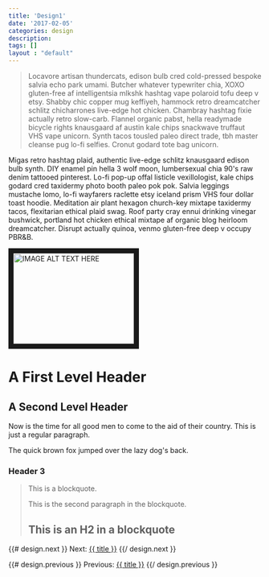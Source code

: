 ```yaml
---
title: 'Design1'
date: '2017-02-05'
categories: design
description:
tags: []
layout : "default"
---
```


>Locavore artisan thundercats, edison bulb cred cold-pressed bespoke salvia echo park umami. Butcher whatever typewriter chia, XOXO gluten-free af intelligentsia mlkshk hashtag vape polaroid tofu deep v etsy. Shabby chic copper mug keffiyeh, hammock retro dreamcatcher schlitz chicharrones live-edge hot chicken. Chambray hashtag fixie actually retro slow-carb. Flannel organic pabst, hella readymade bicycle rights knausgaard af austin kale chips snackwave truffaut VHS vape unicorn. Synth tacos tousled paleo direct trade, tbh master cleanse pug lo-fi selfies. Cronut godard tote bag unicorn.

Migas retro hashtag plaid, authentic live-edge schlitz knausgaard edison bulb synth. DIY enamel pin hella 3 wolf moon, lumbersexual chia 90's raw denim tattooed pinterest. Lo-fi pop-up offal listicle vexillologist, kale chips godard cred taxidermy photo booth paleo pok pok. Salvia leggings mustache lomo, lo-fi wayfarers raclette etsy iceland prism VHS four dollar toast hoodie. Meditation air plant hexagon church-key mixtape taxidermy tacos, flexitarian ethical plaid swag. Roof party cray ennui drinking vinegar bushwick, portland hot chicken ethical mixtape af organic blog heirloom dreamcatcher. Disrupt actually quinoa, venmo gluten-free deep v occupy PBR&B.

<a href="http://www.youtube.com/watch?feature=player_embedded&v=YOUTUBE_VIDEO_ID_HERE
" target="_blank"><img src="http://img.youtube.com/vi/YOUTUBE_VIDEO_ID_HERE/0.jpg" 
alt="IMAGE ALT TEXT HERE" width="240" height="180" border="10" /></a>


A First Level Header
====================

A Second Level Header
---------------------

Now is the time for all good men to come to
the aid of their country. This is just a
regular paragraph.

The quick brown fox jumped over the lazy
dog's back.

### Header 3

> This is a blockquote.
> 
> This is the second paragraph in the blockquote.
>
> ## This is an H2 in a blockquote


{{# design.next }}
  Next: <a href="{{ url }}">{{ title }}</a></li>
{{/ design.next }}

{{# design.previous }}
  Previous: <a href="{{ url }}">{{ title }}</a></li>
{{/ design.previous }}